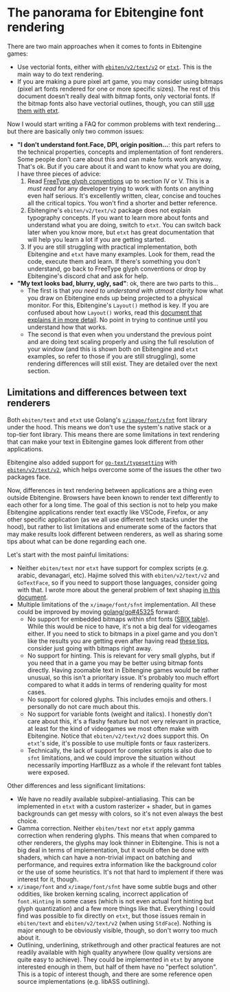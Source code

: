 # The panorama for Ebitengine font rendering

There are two main approaches when it comes to fonts in Ebitengine games:
- Use vectorial fonts, either with [`ebiten/v2/text/v2`](https://pkg.go.dev/github.com/hajimehoshi/ebiten/v2/text/v2) or [`etxt`](https://pkg.go.dev/github.com/tinne26/etxt). This is the main way to do text rendering.
- If you are making a pure pixel art game, you may consider using bitmaps (pixel art fonts rendered for one or more specific sizes). The rest of this document doesn't really deal with bitmap fonts, only vectorial fonts. If the bitmap fonts also have vectorial outlines, though, you can still [use them with etxt](https://github.com/tinne26/etxt/blob/v0.0.9-alpha.8/docs/pixel-tips.md).

Now I would start writing a FAQ for common problems with text rendering... but there are basically only two common issues:
- **"I don't understand font.Face, DPI, origin position...**: this part refers to the technical properties, concepts and implementation of font renderers. Some people don't care about this and can make fonts work anyway. That's ok. But if you care about it and want to know what you are doing, I have three pieces of advice:
	1. Read [FreeType glyph conventions](https://freetype.org/freetype2/docs/glyphs/index.html) up to section IV or V. This is a *must read* for any developer trying to work with fonts on anything even half serious. It's excellently written, clear, concise and touches all the critical topics. You won't find a shorter and better reference.
	2. Ebitengine's `ebiten/v2/text/v2` package does not explain typography concepts. If you want to learn more about fonts and understand what you are doing, switch to `etxt`. You can switch back later when you know more, but `etxt` has great documentation that will help you learn a lot if you are getting started.
	3. If you are still struggling with practical implementation, both Ebitengine and `etxt` have many examples. Look for them, read the code, execute them and learn. If there's something you don't understand, go back to FreeType glyph conventions or drop by Ebitengine's discord chat and ask for help.
- **"My text looks bad, blurry, ugly, sad"**: ok, there are two parts to this...
	- The first is that *you need to understand with utmost clarity* how what you draw on Ebitengine ends up being projected to a physical monitor. For this, Ebitengine's `Layout()` method is key. If you are confused about how `Layout()` works, read this [document that explains it in more detail](https://github.com/tinne26/kage-desk/blob/main/docs/tutorials/ebitengine_game.md#layout). No point in trying to continue until you understand how that works.
	- The second is that even when you understand the previous point and are doing text scaling properly and using the full resolution of your window (and this is shown both on Ebitengine and `etxt` examples, so refer to those if you are still struggling), some rendering differences will still exist. They are detailed over the next section.


## Limitations and differences between text renderers

Both `ebiten/text` and `etxt` use Golang's [`x/image/font/sfnt`](https://pkg.go.dev/golang.org/x/image/font/sfnt) font library under the hood. This means we don't use the system's native stack or a top-tier font library. This means there are some limitations in text rendering that can make your text in Ebitengine games look different from other applications.

Ebitengine also added support for [`go-text/typesetting`](https://github.com/go-text/typesetting) with [`ebiten/v2/text/v2`](https://pkg.go.dev/github.com/hajimehoshi/ebiten/v2/text/v2), which helps overcome some of the issues the other two packages face.

Now, differences in text rendering between applications are a thing even outside Ebitengine. Browsers have been known to render text differently to each other for a long time. The goal of this section is not to help you make Ebitengine applications render text exactly like VSCode, Firefox, or any other specific application (as we all use different tech stacks under the hood), but rather to list limitations and enumerate some of the factors that may make results look different between renderers, as well as sharing some tips about what can be done regarding each one.

Let's start with the most painful limitations:
- Neither `ebiten/text` nor `etxt` have support for complex scripts (e.g. arabic, devanagari, etc). Hajime solved this with `ebiten/v2/text/v2` and `GoTextFace`, so if you need to support those languages, consider going with that. I wrote more about the general problem of text shaping [in this document](https://github.com/tinne26/etxt/blob/v0.0.9-alpha.8/docs/shaping.md).
- Multiple limitations of the `x/image/font/sfnt` implementation. All these could be improved by moving [golang/go#45325](https://github.com/golang/go/issues/45325) forward:
	- No support for embedded bitmaps within sfnt fonts ([SBIX table](https://learn.microsoft.com/en-us/typography/opentype/otspec183/sbix)). While this would be nice to have, it's not a big deal for videogames either. If you need to stick to bitmaps in a pixel game and you don't like the results you are getting even after having read [these tips](https://github.com/tinne26/etxt/blob/v0.0.9-alpha.8/docs/pixel-tips.md), consider just going with bitmaps right away.
	- No support for hinting. This is relevant for very small glyphs, but if you need that in a game you may be better using bitmap fonts directly. Having zoomable text in Ebitengine games would be rather unusual, so this isn't a prioritary issue. It's probably too much effort compared to what it adds in terms of rendering quality for most cases.
	- No support for colored glyphs. This includes emojis and others. I personally do not care much about this.
	- No support for variable fonts (weight and italics). I honestly don't care about this, it's a flashy feature but not very relevant in practice, at least for the kind of videogames we most often make with Ebitengine. Notice that `ebiten/v2/text/v2` does support this. On `etxt`'s side, it's possible to use multiple fonts or faux rasterizers.
	- Technically, the lack of support for complex scripts is also due to `sfnt` limitations, and we could improve the situation without necessarily importing HarfBuzz as a whole if the relevant font tables were exposed.

Other differences and less significant limitations:
- We have no readily available subpixel-antialiasing. This can be implemented in `etxt` with a custom rasterizer + shader, but in games backgrounds can get messy with colors, so it's not even always the best choice.
- Gamma correction. Neither `ebiten/text` nor `etxt` apply gamma correction when rendering glyphs. This means that when compared to other renderers, the glyphs may look thinner in Ebitengine. This is not a big deal in terms of implementation, but it would often be done with shaders, which can have a non-trivial impact on batching and performance, and requires extra information like the background color or the use of some heuristics. It's not that hard to implement if there was interest for it, though.
- `x/image/font` and `x/image/font/sfnt` have some subtle bugs and other oddities, like broken kerning scaling, incorrect application of `font.Hinting` in some cases (which is not even actual font hinting but glyph quantization) and a few more things like that. Everything I could find was possible to fix directly on `etxt`, but those issues remain in `ebiten/text` and `ebiten/v2/text/v2` (when using `StdFace`). Nothing is major enough to be obviously visible, though, so don't worry too much about it.
- Outlining, underlining, strikethrough and other practical features are not readily available with high quality anywhere (low quality versions are quite easy to achieve). They could be implemented in `etxt` by anyone interested enough in them, but half of them have no "perfect solution". This is a topic of interest though, and there are some reference open source implementations (e.g. libASS outlining).
